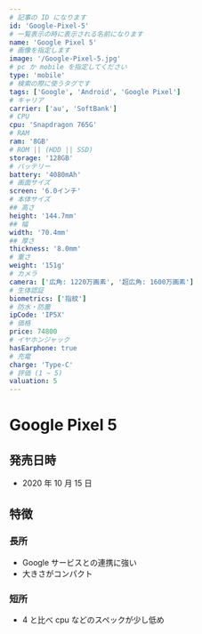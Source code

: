 ```yaml
---
# 記事の ID になります
id: 'Google-Pixel-5'
# 一覧表示の時に表示される名前になります
name: 'Google Pixel 5'
# 画像を指定します
image: '/Google-Pixel-5.jpg'
# pc か mobile を指定してください
type: 'mobile'
# 検索の際に使うタグです
tags: ['Google', 'Android', 'Google Pixel']
# キャリア
carrier: ['au', 'SoftBank']
# CPU
cpu: 'Snapdragon 765G'
# RAM
ram: '8GB'
# ROM || (HDD || SSD)
storage: '128GB'
# バッテリー
battery: '4080mAh'
# 画面サイズ
screen: '6.0インチ'
# 本体サイズ
## 高さ
height: '144.7mm'
## 幅
width: '70.4mm'
## 厚さ
thickness: '8.0mm'
# 重さ
weight: '151g'
# カメラ
camera: ['広角: 1220万画素', '超広角: 1600万画素']
# 生体認証
biometrics: ['指紋']
# 防水・防塵
ipCode: 'IP5X'
# 価格
price: 74800
# イヤホンジャック
hasEarphone: true
# 充電
charge: 'Type-C'
# 評価 (1 ~ 5)
valuation: 5
---
```


# Google Pixel 5

## 発売日時

- 2020 年 10 月 15 日

## 特徴

### 長所

- Google サービスとの連携に強い
- 大きさがコンパクト

### 短所

- 4 と比べ cpu などのスペックが少し低め
